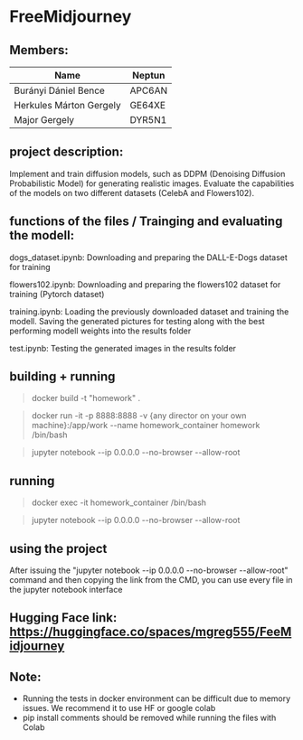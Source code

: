 # FreeMidjourney

## Members:

| Name    | Neptun |
| -------- | -------- |
| Burányi Dániel Bence  | APC6AN
| Herkules Márton Gergely | GE64XE  |
| Major Gergely    | DYR5N1

## project description:

Implement and train diffusion models, such as DDPM (Denoising Diffusion Probabilistic Model) for generating realistic images. Evaluate the capabilities of the models on two different datasets (CelebA and Flowers102).

## functions of the files / Trainging and evaluating the modell:

dogs_dataset.ipynb: Downloading and preparing the DALL-E-Dogs dataset for training

flowers102.ipynb: Downloading and preparing the flowers102 dataset for training (Pytorch dataset)

training.ipynb: Loading the previously downloaded dataset and training the modell. 
Saving the generated pictures for testing along with the best performing modell weights into the results folder

test.ipynb: Testing the generated images in the results folder



## building + running
>docker build -t "homework" . 

>docker run -it -p 8888:8888 -v {any director on your own machine}:/app/work --name homework_container homework /bin/bash

>jupyter notebook --ip 0.0.0.0 --no-browser --allow-root


## running
>docker exec -it homework_container /bin/bash
 
>jupyter notebook --ip 0.0.0.0 --no-browser --allow-root

## using the project
After issuing the "jupyter notebook --ip 0.0.0.0 --no-browser --allow-root" command and then copying the link from the CMD, you can use every file in the  jupyter notebook interface


## Hugging Face link: https://huggingface.co/spaces/mgreg555/FeeMidjourney


## Note:

- Running the tests in docker environment can be difficult due to memory issues. We recommend it to use HF or google colab  
- pip install comments should be removed while running the files with Colab
